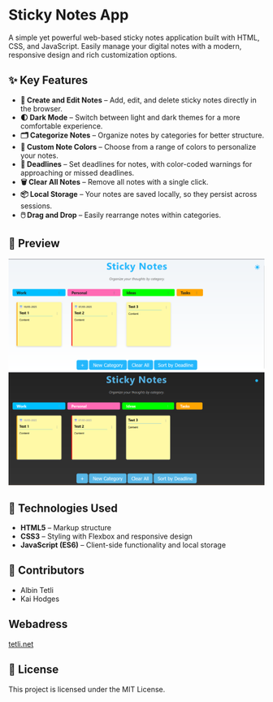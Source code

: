 # Sticky Notes App

A simple yet powerful web-based sticky notes application built with HTML, CSS, and JavaScript. Easily manage your digital notes with a modern, responsive design and rich customization options.

## ✨ Key Features

* **📝 Create and Edit Notes** – Add, edit, and delete sticky notes directly in the browser.
* **🌓 Dark Mode** – Switch between light and dark themes for a more comfortable experience.
* **🗂️ Categorize Notes** – Organize notes by categories for better structure.
* **🎨 Custom Note Colors** – Choose from a range of colors to personalize your notes.
* **📅 Deadlines** – Set deadlines for notes, with color-coded warnings for approaching or missed deadlines.
* **🗑️ Clear All Notes** – Remove all notes with a single click.
* **📦 Local Storage** – Your notes are saved locally, so they persist across sessions.
* **🖱️ Drag and Drop** – Easily rearrange notes within categories.

## 📸 Preview

![Light Mode](assets/UpdatedScreenshot.png)
![Dark Mode](assets/DarkmodeScreenshot.png)

## 🚀 Technologies Used

* **HTML5** – Markup structure
* **CSS3** – Styling with Flexbox and responsive design
* **JavaScript (ES6)** – Client-side functionality and local storage

## 👥 Contributors

* Albin Tetli
* Kai Hodges

## Webadress 

[tetli.net](https://tetli.net/)

## 📄 License

This project is licensed under the MIT License.
